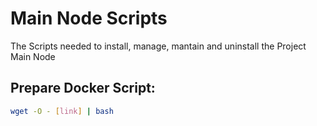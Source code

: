 # Main Node Scripts

The Scripts needed to install, manage, mantain and uninstall the Project Main Node

## Prepare Docker Script:

```bash
wget -O - [link] | bash
```